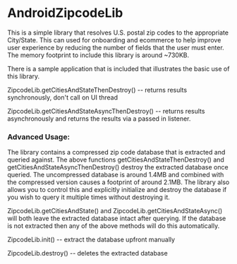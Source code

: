 # AndroidZipcodeLib

This is a simple library that resolves U.S. postal zip codes to the appropriate City/State.  This can used for onboarding and ecommerce to help improve user experience by reducing the number of fields that the user must enter.  The memory footprint to include this library is around ~730KB.

There is a sample application that is included that illustrates the basic use of this library.  

ZipcodeLib.getCitiesAndStateThenDestroy()       -- returns results synchronously, don't call on UI thread

ZipcodeLib.getCitiesAndStateAsyncThenDestroy()  -- returns results asynchronously and returns the results via a passed                                                    in listener.

### Advanced Usage:

The library contains a compressed zip code database that is extracted and queried against.  The above functions getCitiesAndStateThenDestroy() and getCitiesAndStateAsyncThenDestroy() destroy the extracted database once queried. The uncompressed database is around 1.4MB and combined with the compressed version causes a footprint of around 2.1MB.  The library also allows you to control this and explicitly initialize and destroy the database if you wish to query it multiple times without destroying it.

ZipcodeLib.getCitiesAndState() and ZipcodeLib.getCitiesAndStateAsync() will both leave the extracted database intact after querying.  If the database is not extracted then any of the above methods will do this automatically.

ZipcodeLib.init()     --  extract the database upfront manually

ZipcodeLib.destroy()  --  deletes the extracted database

